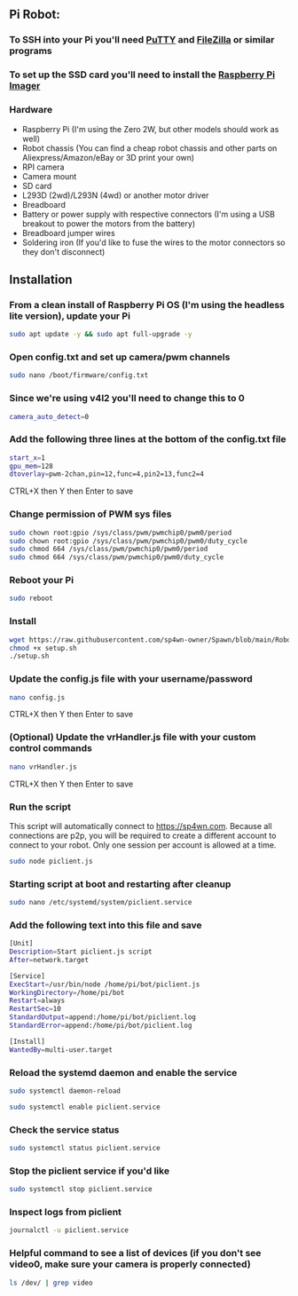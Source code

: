 ## Pi Robot:

### To SSH into your Pi you'll need [PuTTY](https://www.putty.org/) and [FileZilla](https://filezilla-project.org/download.php?platform=win64) or similar programs  

### To set up the SSD card you'll need to install the [Raspberry Pi Imager](https://www.raspberrypi.com/software/)

### Hardware
- Raspberry Pi (I'm using the Zero 2W, but other models should work as well)
- Robot chassis (You can find a cheap robot chassis and other parts on Aliexpress/Amazon/eBay or 3D print your own)
- RPI camera
- Camera mount
- SD card
- L293D (2wd)/L293N (4wd) or another motor driver
- Breadboard
- Battery or power supply with respective connectors (I'm using a USB breakout to power the motors from the battery)
- Breadboard jumper wires 
- Soldering iron (If you'd like to fuse the wires to the motor connectors so they don't disconnect)

## Installation
### From a clean install of Raspberry Pi OS (I'm using the headless lite version), update your Pi
```bash
sudo apt update -y && sudo apt full-upgrade -y
```

### Open config.txt and set up camera/pwm channels
```bash
sudo nano /boot/firmware/config.txt
```

### Since we're using v4l2 you'll need to change this to 0
```bash
camera_auto_detect=0
```

### Add the following three lines at the bottom of the config.txt file
```bash
start_x=1
gpu_mem=128
dtoverlay=pwm-2chan,pin=12,func=4,pin2=13,func2=4
```
CTRL+X then Y then Enter to save

### Change permission of PWM sys files
```bash
sudo chown root:gpio /sys/class/pwm/pwmchip0/pwm0/period
sudo chown root:gpio /sys/class/pwm/pwmchip0/pwm0/duty_cycle
sudo chmod 664 /sys/class/pwm/pwmchip0/pwm0/period
sudo chmod 664 /sys/class/pwm/pwmchip0/pwm0/duty_cycle
```

### Reboot your Pi
```bash
sudo reboot
```
### Install
```bash
wget https://raw.githubusercontent.com/sp4wn-owner/Spawn/blob/main/Robots/Pi/Raspberry%20Pi%20Zero%202W/setup.sh
chmod +x setup.sh
./setup.sh
```

### Update the config.js file with your username/password
```bash
nano config.js
```
CTRL+X then Y then Enter to save

### (Optional) Update the vrHandler.js file with your custom control commands
```bash
nano vrHandler.js
```
CTRL+X then Y then Enter to save

### Run the script
This script will automatically connect to https://sp4wn.com. Because all connections are p2p, you will be required to create a different account to connect to your robot. Only one session per account is allowed at a time.
```bash
sudo node piclient.js
```

### Starting script at boot and restarting after cleanup
```bash
sudo nano /etc/systemd/system/piclient.service
```

### Add the following text into this file and save
```bash
[Unit]
Description=Start piclient.js script
After=network.target

[Service]
ExecStart=/usr/bin/node /home/pi/bot/piclient.js
WorkingDirectory=/home/pi/bot
Restart=always
RestartSec=10
StandardOutput=append:/home/pi/bot/piclient.log
StandardError=append:/home/pi/bot/piclient.log

[Install]
WantedBy=multi-user.target
```

### Reload the systemd daemon and enable the service
```bash
sudo systemctl daemon-reload
```
```bash
sudo systemctl enable piclient.service
```

### Check the service status
```bash
sudo systemctl status piclient.service
```

### Stop the piclient service if you'd like
```bash
sudo systemctl stop piclient.service
```

### Inspect logs from piclient
```bash
journalctl -u piclient.service
```

### Helpful command to see a list of devices (if you don't see video0, make sure your camera is properly connected)
```bash
ls /dev/ | grep video
```
